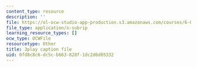 ```yaml
---
content_type: resource
description: ''
file: https://ol-ocw-studio-app-production.s3.amazonaws.com/courses/6-042j-mathematics-for-computer-science-spring-2015/0fd8c8c6dc5cb663828f1dc2d6d05332_1TpzSCMLg08.srt
file_type: application/x-subrip
learning_resource_types: []
ocw_type: OCWFile
resourcetype: Other
title: 3play caption file
uid: 0fd8c8c6-dc5c-b663-828f-1dc2d6d05332
---
```

